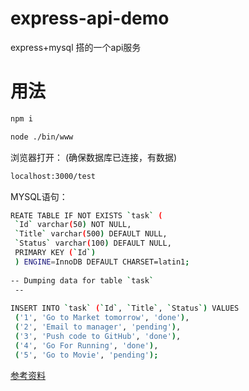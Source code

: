 # express-api-demo
express+mysql 搭的一个api服务
# 用法
```sh
npm i
```
```sh
node ./bin/www
```
浏览器打开：
(确保数据库已连接，有数据)
```sh
localhost:3000/test
```
MYSQL语句：
```sh
REATE TABLE IF NOT EXISTS `task` (
 `Id` varchar(50) NOT NULL,
 `Title` varchar(500) DEFAULT NULL,
 `Status` varchar(100) DEFAULT NULL,
 PRIMARY KEY (`Id`)
 ) ENGINE=InnoDB DEFAULT CHARSET=latin1;
 
-- Dumping data for table `task`
 --
 
INSERT INTO `task` (`Id`, `Title`, `Status`) VALUES
 ('1', 'Go to Market tomorrow', 'done'),
 ('2', 'Email to manager', 'pending'),
 ('3', 'Push code to GitHub', 'done'),
 ('4', 'Go For Running', 'done'),
 ('5', 'Go to Movie', 'pending');
 ```
[参考资料](https://jinalshahblog.wordpress.com/2016/10/06/rest-api-using-node-js-and-mysql/)

